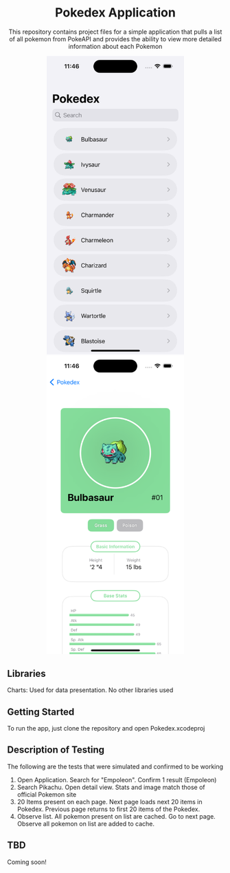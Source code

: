 <h1 align="center">Pokedex Application</h1>

<p align="center">
  This repository contains project files for a simple application that pulls a list of all pokemon from PokeAPI and provides the ability to view more detailed information about each Pokemon
<p align="center">
<img src="/IMG/home.png" width="320"/>
<img src="/IMG/detail.png" width="320"/>
</p>
  
## Libraries
Charts: Used for data presentation. No other libraries used

## Getting Started
To run the app, just clone the repository and open Pokedex.xcodeproj

## Description of Testing
The following are the tests that were simulated and confirmed to be working
1) Open Application. Search for "Empoleon". Confirm 1 result (Empoleon)
2) Search Pikachu. Open detail view. Stats and image match those of official Pokemon site
3) 20 Items present on each page. Next page loads next 20 items in Pokedex. Previous page returns to first 20 items of the Pokedex.
4) Observe list. All pokemon present on list are cached. Go to next page. Observe all pokemon on list are added to cache. 

## TBD
Coming soon!
